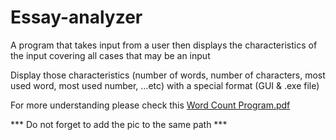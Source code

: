 # Essay-analyzer

A program that takes input from a user then displays the characteristics of the input covering all cases that may be an input


Display those characteristics (number of words, number of characters, most used
word, most used number, …etc) with a special format (GUI & .exe file)




For more understanding please check this [Word Count Program.pdf](https://github.com/OmarElsehity/Essay-analyzer/files/8389602/Word.Count.Program.pdf)

*** Do not forget to add the pic to the same path ***
